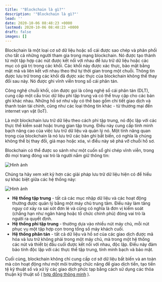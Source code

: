 ```yaml
---
title: '"Blockchain là gì?"'
description: '"Blockchain là gì?"'
lead: ''
date: 2020-10-06 08:48:23 +0000
lastmod: 2020-10-06 08:48:23 +0000
draft: false
images: []
---
```


Blockchain là một loại cơ sở dữ liệu hoặc sổ cái được sao chép và phân phối cho tất cả những người tham gia trong mạng blockchain. Nó được tạo thành từ một tập hợp các nút được kết nối với nhau để lưu trữ dữ liệu hoặc các mục có giá trị trong các khối. Các khối này được xác thực, bảo mật bằng mật mã và liên kết với nhau theo thứ tự thời gian trong một chuỗi. Thông tin được lưu trữ trong các khối đã được xác thực của blockchain không thể thay đổi sau này. Nó được ghi vĩnh viễn trong sổ cái phân tán.

Công nghệ chuỗi khối, còn được gọi là công nghệ sổ cái phân tán (DLT), cung cấp một cấu trúc dữ liệu phi tập trung và có thể truy cập cho các bản ghi khác nhau. Những hồ sơ như vậy có thể bao gồm chi tiết giao dịch và thanh toán tài chính, cũng như các loại thông tin khác - từ thương mại đến internet vạn vật (IoT).

Là một blockchain lưu trữ dữ liệu theo cách phi tập trung, nó độc lập với các thực thể kiểm soát hoặc trung gian tập trung. Điều này cung cấp tính minh bạch nâng cao của việc lưu trữ dữ liệu và quản lý nó. Một tính năng quan trọng của blockchain là nó lưu trữ các bản ghi bất biến, có nghĩa là chúng không thể bị thay đổi, giả mạo hoặc xóa, vì điều này sẽ phá vỡ chuỗi hồ sơ.

Blockchain có thể được so sánh như một cuốn sổ ghi chép vĩnh viễn, trong đó mọi trang đóng vai trò là người nắm giữ thông tin:

![Hình ảnh](https://docs.cardano.org/static/0b358d89620c07b343bb489ab8a8710d/a6d66/chain-of-blocks.png)

Chúng ta hãy xem xét kỹ hơn các giải pháp lưu trữ dữ liệu hiện có để hiểu sự khác biệt giữa các hệ thống này:

![Hình ảnh](https://docs.cardano.org/static/25c7d46ceb2f1309034fde322a48974b/29114/data-storage.png)

- **Hệ thống tập trung** - tất cả các mục nhập dữ liệu và các hoạt động thường được quản lý bằng một máy chủ trung tâm. Điều này làm tăng nguy cơ xảy ra sai sót đơn lẻ và cũng có nghĩa là đơn vị kiểm soát (chẳng hạn như ngân hàng hoặc tổ chức chính phủ) đóng vai trò là người ra quyết định.
- **Hệ thống phi tập trung** - thường dựa vào nhiều nút máy chủ, mỗi nút phục vụ một tập hợp con trong tổng số máy khách cuối.
- **Hệ thống phân tán** - tất cả dữ liệu và hồ sơ của các giao dịch được mã hóa và lưu trữ không phải trong một máy chủ, mà trong một hệ thống các nút và thiết bị đầu cuối được kết nối với nhau, độc lập. Điều này đảm bảo tính độc lập với các thực thể tập trung, tính minh bạch và bảo mật.

Cuối cùng, blockchain không chỉ cung cấp cơ sở dữ liệu bất biến và an toàn mà còn hoạt động như một môi trường chức năng để giao dịch tiền, tạo tiền tệ kỹ thuật số và xử lý các giao dịch phức tạp bằng cách sử dụng các thỏa thuận kỹ thuật số ( [hợp đồng thông minh](https://docs.cardano.org/new-to-cardano/what-is-a-smart-contract) ).

